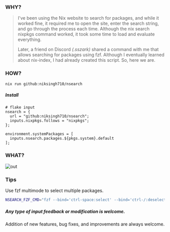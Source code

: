 ### WHY?

> I've been using the Nix website to search for packages, and while it worked fine, it required me to open the site, enter the search string, and go through the process each time. Although the nix search nixpkgs command worked, it took some time to load and evaluate everything.
>
> Later, a friend on Discord *(.sszark)* shared a command with me that allows searching for packages using fzf. Although I eventually learned about nix-index, I had already created this script. So, here we are.

### HOW?

```
nix run github:niksingh710/nsearch
```

##### Install

```
# flake input
nsearch = {
  url = "github:niksingh710/nsearch";
  inputs.nixpkgs.follows = "nixpkgs";
};

environment.systemPackages = [
  inputs.nsearch.packages.${pkgs.system}.default
];
```

### WHAT?

![out](https://github.com/user-attachments/assets/00c24bf4-6372-4053-a812-383829d81c6e)


### Tips

Use fzf multimode to select multiple packages.

```bash
NSEARCH_FZF_CMD="fzf --bind='ctrl-space:select' --bind='ctrl-/:deselect' "
```

##### Any type of input feedback or modification is welcome.
Addition of new features, bug fixes, and improvements are always welcome.
